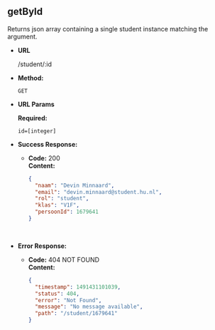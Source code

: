**getById**
----

Returns json array containing a single student instance matching the <id> argument.

* **URL**

  /student/:id

* **Method:**

  `GET` 

* **URL Params**

   **Required:**

   `id=[integer]`

* **Success Response:**

  * **Code:** 200 <br />
    **Content:** 

    ```json
    {
      "naam": "Devin Minnaard",
      "email": "devin.minnaard@student.hu.nl",
      "rol": "student",
      "klas": "V1F",
      "persoonId": 1679641
    }
    ```

    ​

* **Error Response:**

  * **Code:** 404 NOT FOUND <br />
    **Content:**

    ```json
    {
      "timestamp": 1491431101039,
      "status": 404,
      "error": "Not Found",
      "message": "No message available",
      "path": "/student/1679641"
    }
    ```
